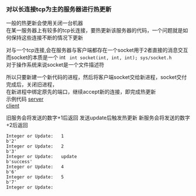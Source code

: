 ### 对以长连接tcp为主的服务器进行热更新  


一般的热更新会使用关闭一台机器  
在某一服务器上有较多的tcp长连接，要热更新该服务器的代码，一个问题就是如何保持这些连接不断的情况下更新  

对与一个tcp连接,会在服务器与客户端都存在一个socket用于2者直接的消息交互  
而socket的本质是一个 int ` int socket(int, int, int); sys/socket.h`   
对于操作系统来说socket是一个文件描述符   

所以只要新建一个新代码的进程，然后将客户端socket交给新进程，socket交付完成后，关闭旧进程，  
在新进程中绑定原先的端口，继续accept新的连接，即完成热更新   
示例代码
[server](https://github.com/mmooyyii/mmooyyii/blob/master/code/hot_update_server.py)  
[client](https://github.com/mmooyyii/mmooyyii/blob/master/code/hot_update_client.py)  

旧服务会将发送的数字+1后返回 发送update后触发热更新 新服务会将发送的数字+2后返回
```
Integer or Update:   1
b'2'
Integer or Update:   2
b'3'
Integer or Update:   update
b'success'
Integer or Update:   4
b'6'
Integer or Update:   5
b'7'
Integer or Update:   
```